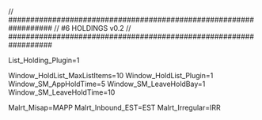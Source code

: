 // ##################################################################
//                 #6 HOLDINGS v0.2
// ##################################################################

List_Holding_Plugin=1

Window_HoldList_MaxListItems=10
Window_HoldList_Plugin=1
Window_SM_AppHoldTime=5
Window_SM_LeaveHoldBay=1
Window_SM_LeaveHoldTime=10

Malrt_Misap=MAPP
Malrt_Inbound_EST=EST
Malrt_Irregular=IRR